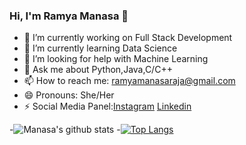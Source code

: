 ### Hi, I'm Ramya Manasa 👋


- 🔭 I’m currently working on Full Stack Development
- 🌱 I’m currently learning Data Science
- 🤔 I’m looking for help with Machine Learning
- 💬 Ask me about Python,Java,C/C++
- 📫 How to reach me: ramyamanasaraja@gmail.com
- 😄 Pronouns: She/Her
- ⚡ Social Media Panel:<a href="https://www.instagram.com/ramyamanasaraja/">Instagram</a>
  <a href="https://www.linkedin.com/in/raja-ramya-manasa-b4811a193/">Linkedin</a>

-![Manasa's github stats](https://github-readme-stats.vercel.app/api?username=R-Manasa)
-[![Top Langs](https://github-readme-stats.vercel.app/api/top-langs/?username=R-Manasa)](https://github.com/R-Manasa/github-readme-stats)

